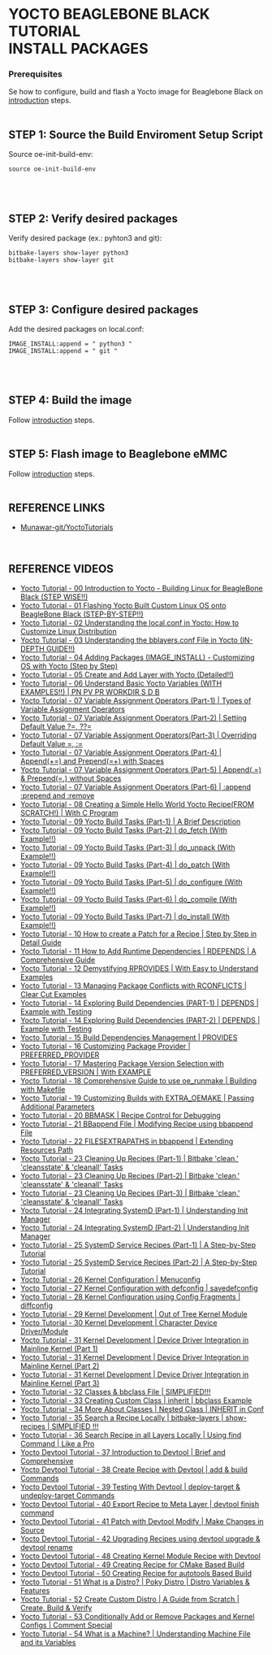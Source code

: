 # YOCTO BEAGLEBONE BLACK TUTORIAL<br>INSTALL PACKAGES

<!---------------------------------------------------------------->
### Prerequisites

Se how to configure, build and flash a Yocto image for Beaglebone Black on [introduction](../01_introduction/README.md) steps.
<br>
<br>

<!---------------------------------------------------------------->
## STEP 1: Source the Build Enviroment Setup Script
Source oe-init-build-env:
```
source oe-init-build-env
```
<br>
<br>

<!---------------------------------------------------------------->
## STEP 2: Verify desired packages
Verify desired package (ex.: pyhton3 and git):
```
bitbake-layers show-layer python3
bitbake-layers show-layer git
```
<br>
<br>

<!---------------------------------------------------------------->
## STEP 3: Configure desired packages
Add the desired packages on local.conf:
```
IMAGE_INSTALL:append = " python3 "
IMAGE_INSTALL:append = " git "
```
<br>
<br>

<!---------------------------------------------------------------->
## STEP 4: Build the image
Follow [introduction](../01_introduction/README.md) steps.
<br>
<br>

<!---------------------------------------------------------------->
## STEP 5: Flash image to Beaglebone eMMC
Follow [introduction](../01_introduction/README.md) steps.
<br>
<br>

<!---------------------------------------------------------------->
## REFERENCE LINKS
- [Munawar-git/YoctoTutorials](https://github.com/Munawar-git/YoctoTutorials)

<br>

<!---------------------------------------------------------------->
## REFERENCE VIDEOS
- [Yocto Tutorial - 00 Introduction to Yocto - Building Linux for BeagleBone Black (STEP WISE!!)](https://www.youtube.com/watch?v=5fj05BWryhM)
- [Yocto Tutorial - 01 Flashing Yocto Built Custom Linux OS onto BeagleBone Black (STEP-BY-STEP!!)](https://www.youtube.com/watch?v=S3NG7ch3Xgw)
- [Yocto Tutorial - 02 Understanding the local.conf in Yocto: How to Customize Linux Distribution](https://www.youtube.com/watch?v=CQw02-PMNrA)
- [Yocto Tutorial - 03 Understanding the bblayers.conf File in Yocto (IN-DEPTH GUIDE!!)](https://www.youtube.com/watch?v=GyLRWAe-b7k)
- [Yocto Tutorial - 04 Adding Packages (IMAGE_INSTALL) - Customizing OS with Yocto (Step by Step)](https://www.youtube.com/watch?v=naszh2WoHAM)
- [Yocto Tutorial - 05 Create and Add Layer with Yocto (Detailed!!)](https://www.youtube.com/watch?v=-atEGK1DzIQ)
- [Yocto Tutorial - 06 Understand Basic Yocto Variables (WITH EXAMPLES!!) | PN PV PR WORKDIR S D B](https://www.youtube.com/watch?v=g3Xfckd-mE8)
- [Yocto Tutorial - 07 Variable Assignment Operators (Part-1) | Types of Variable Assignment Operators](https://www.youtube.com/watch?v=kCl6D5WwBXQ)
- [Yocto Tutorial - 07 Variable Assignment Operators (Part-2) | Setting Default Value ?=, ??=](https://www.youtube.com/watch?v=KsU11k5lEX0)
- [Yocto Tutorial - 07 Variable Assignment Operators(Part-3) | Overriding Default Value =, :=](https://www.youtube.com/watch?v=axyktiRLXgs)
- [Yocto Tutorial - 07 Variable Assignment Operators (Part-4) | Append(+=) and Prepend(=+) with Spaces](https://www.youtube.com/watch?v=G4qoy1me7fY)
- [Yocto Tutorial - 07 Variable Assignment Operators (Part-5) | Append(.=) & Prepend(=.) without Spaces](https://www.youtube.com/watch?v=hP2zG6icS1Y)
- [Yocto Tutorial - 07 Variable Assignment Operators (Part-6) | :append :prepend and :remove](https://www.youtube.com/watch?v=U4QRXAO4AfA)
- [Yocto Tutorial - 08 Creating a Simple Hello World Yocto Recipe(FROM SCRATCH!) | With C Program](https://www.youtube.com/watch?v=YSITCPhk_qU)
- [Yocto Tutorial - 09 Yocto Build Tasks (Part-1) | A Brief Description](https://www.youtube.com/watch?v=a6dB7Z2HlNM)
- [Yocto Tutorial - 09 Yocto Build Tasks (Part-2) | do_fetch (With Example!!)](https://www.youtube.com/watch?v=ZIJACtKHN84)
- [Yocto Tutorial - 09 Yocto Build Tasks (Part-3) | do_unpack (With Example!!)](https://www.youtube.com/watch?v=1KpKzFY9rw0)
- [Yocto Tutorial - 09 Yocto Build Tasks (Part-4) | do_patch (With Example!!)](https://www.youtube.com/watch?v=H3LVO1zRpBA)
- [Yocto Tutorial - 09 Yocto Build Tasks (Part-5) | do_configure (With Example!!)](https://www.youtube.com/watch?v=YuB_bxjFePs)
- [Yocto Tutorial - 09 Yocto Build Tasks (Part-6) | do_compile (With Example!!)](https://www.youtube.com/watch?v=RtAAO6uZ59k)
- [Yocto Tutorial - 09 Yocto Build Tasks (Part-7) | do_install (With Example!!)](https://www.youtube.com/watch?v=ZKIcylBUNw8)
- [Yocto Tutorial - 10 How to create a Patch for a Recipe | Step by Step in Detail Guide](https://www.youtube.com/watch?v=jeMzB8N-wR0)
- [Yocto Tutorial - 11 How to Add Runtime Dependencies | RDEPENDS | A Comprehensive Guide](https://www.youtube.com/watch?v=x4CgMt7VqNo)
- [Yocto Tutorial - 12 Demystifying RPROVIDES | With Easy to Understand Examples](https://www.youtube.com/watch?v=H4aRXJq5yK4)
- [Yocto Tutorial - 13 Managing Package Conflicts with RCONFLICTS | Clear Cut Examples](https://www.youtube.com/watch?v=PT51np3hxzs)
- [Yocto Tutorial - 14 Exploring Build Dependencies (PART-1) | DEPENDS | Example with Testing](https://www.youtube.com/watch?v=mF-VpN6Rc88)
- [Yocto Tutorial - 14 Exploring Build Dependencies (PART-2) | DEPENDS | Example with Testing](https://www.youtube.com/watch?v=ycbQYm1s37s)
- [Yocto Tutorial - 15 Build Dependencies Management | PROVIDES](https://www.youtube.com/watch?v=qT3IuaRfjCg)
- [Yocto Tutorial - 16 Customizing Package Provider | PREFERRED_PROVIDER](https://www.youtube.com/watch?v=JGOtX6ZAwak)
- [Yocto Tutorial - 17 Mastering Package Version Selection with PREFERRED_VERSION | With EXAMPLE](https://www.youtube.com/watch?v=jI2f3lCD4WE)
- [Yocto Tutorial - 18 Comprehensive Guide to use oe_runmake | Building with Makefile](https://www.youtube.com/watch?v=_7nQHSvqtbI)
- [Yocto Tutorial - 19 Customizing Builds with EXTRA_OEMAKE | Passing Additional Parameters](https://www.youtube.com/watch?v=it1aYiWmTHQ)
- [Yocto Tutorial - 20 BBMASK | Recipe Control for Debugging](https://www.youtube.com/watch?v=K4GY8C3SMf4)
- [Yocto Tutorial - 21 BBappend File | Modifying Recipe using bbappend File](https://www.youtube.com/watch?v=IxXSABanxEQ)
- [Yocto Tutorial - 22 FILESEXTRAPATHS in bbappend | Extending Resources Path](https://www.youtube.com/watch?v=thOvmzsVbrA)
- [Yocto Tutorial - 23 Cleaning Up Recipes (Part-1) | Bitbake 'clean,' 'cleansstate' & 'cleanall' Tasks](https://www.youtube.com/watch?v=lfORqtu8pJg)
- [Yocto Tutorial - 23 Cleaning Up Recipes (Part-2) | Bitbake 'clean,' 'cleansstate' & 'cleanall' Tasks](https://www.youtube.com/watch?v=0D35Ophz-v4)
- [Yocto Tutorial - 23 Cleaning Up Recipes (Part-3) | Bitbake 'clean,' 'cleansstate' & 'cleanall' Tasks](https://www.youtube.com/watch?v=52_rmFnr0Vo)
- [Yocto Tutorial - 24 Integrating SystemD (Part-1) | Understanding Init Manager](https://www.youtube.com/watch?v=_M1EjgY2S0Q)
- [Yocto Tutorial - 24 Integrating SystemD (Part-2) | Understanding Init Manager](https://www.youtube.com/watch?v=5iFZZK4l6mM)
- [Yocto Tutorial - 25 SystemD Service Recipes (Part-1) | A Step-by-Step Tutorial](https://www.youtube.com/watch?v=nSeaZ1khchA)
- [Yocto Tutorial - 25 SystemD Service Recipes (Part-2) | A Step-by-Step Tutorial](https://www.youtube.com/watch?v=TXfTY2rfl0Q)
- [Yocto Tutorial - 26 Kernel Configuration | Menuconfig](https://www.youtube.com/watch?v=Q0dWV9jWwkM)
- [Yocto Tutorial - 27 Kernel Configuration with defconfig | savedefconfig](https://www.youtube.com/watch?v=5BmEig-D2lA)
- [Yocto Tutorial - 28 Kernel Configuration using Config Fragments | diffconfig](https://www.youtube.com/watch?v=uErrAUtxgt4)
- [Yocto Tutorial - 29 Kernel Development | Out of Tree Kernel Module](https://www.youtube.com/watch?v=aLL3cUDoz10)
- [Yocto Tutorial - 30 Kernel Development | Character Device Driver/Module](https://www.youtube.com/watch?v=gdHBmgsux1E)
- [Yocto Tutorial - 31 Kernel Development | Device Driver Integration in Mainline Kernel (Part 1)](https://www.youtube.com/watch?v=0BaNjmVsXNY)
- [Yocto Tutorial - 31 Kernel Development | Device Driver Integration in Mainline Kernel (Part 2)](https://www.youtube.com/watch?v=IavTmJY5atg)
- [Yocto Tutorial - 31 Kernel Development | Device Driver Integration in Mainline Kernel (Part 3)](https://www.youtube.com/watch?v=VFRrbMVboyE)
- [Yocto Tutorial - 32 Classes & bbclass File | SIMPLIFIED!!!](https://www.youtube.com/watch?v=oAfWQTqAe8g)
- [Yocto Tutorial - 33 Creating Custom Class | inherit | bbclass Example](https://www.youtube.com/watch?v=XTqKMRkLlyU)
- [Yocto Tutorial - 34 More About Classes | Nested Class | INHERIT in Conf](https://www.youtube.com/watch?v=6NLuUIMDzeI)
- [Yocto Tutorial - 35 Search a Recipe Locally | bitbake-layers | show-recipes | SIMPLIFIED !!!](https://www.youtube.com/watch?v=jLjsNr8-E9c)
- [Yocto Tutorial - 36 Search Recipe in all Layers Locally | Using find Command | Like a Pro](https://www.youtube.com/watch?v=2PD8fpqgbXc)
- [Yocto Devtool Tutorial - 37 Introduction to Devtool | Brief and Comprehensive](https://www.youtube.com/watch?v=HfbwRfurNfM)
- [Yocto Devtool Tutorial - 38 Create Recipe with Devtool | add & build Commands](https://www.youtube.com/watch?v=Apfwyf_yEzI)
- [Yocto Devtool Tutorial - 39 Testing With Devtool | deploy-target & undeploy-target Commands](https://www.youtube.com/watch?v=S5cX9op1pYk)
- [Yocto Devtool Tutorial - 40 Export Recipe to Meta Layer | devtool finish command](https://www.youtube.com/watch?v=2K2yNtt7YqI)
- [Yocto Devtool Tutorial - 41 Patch with Devtool Modify | Make Changes in Source](https://www.youtube.com/watch?v=Z65gY6ot3Ug)
- [Yocto Devtool Tutorial - 42 Upgrading Recipes using devtool upgrade & devtool rename](https://www.youtube.com/watch?v=us9YE7sBDBU)
- [Yocto Devtool Tutorial - 48 Creating Kernel Module Recipe with Devtool](https://www.youtube.com/watch?v=LN_ulwXvE0k)
- [Yocto Devtool Tutorial - 49 Creating Recipe for CMake Based Build](https://www.youtube.com/watch?v=5ERPwxeeGNA)
- [Yocto Devtool Tutorial - 50 Creating Recipe for autotools Based Build](https://www.youtube.com/watch?v=yr-fOtUpc3Y)
- [Yocto Tutorial - 51 What is a Distro? | Poky Distro | Distro Variables & Features](https://www.youtube.com/watch?v=US2aRdAL4ZU)
- [Yocto Tutorial - 52 Create Custom Distro | A Guide from Scratch | Create, Build & Verify](https://www.youtube.com/watch?v=qJbI4tk227M)
- [Yocto Tutorial - 53 Conditionally Add or Remove Packages and Kernel Configs | Comment Special](https://www.youtube.com/watch?v=whs1T9zat-s)
- [Yocto Tutorial - 54 What is a Machine? | Understanding Machine File and its Variables](https://www.youtube.com/watch?v=zu8vcy9EWcU)
